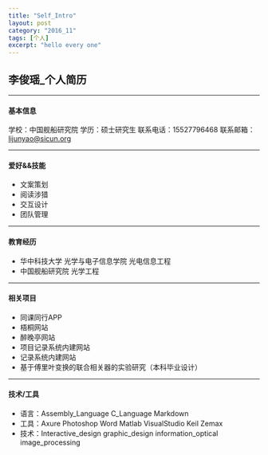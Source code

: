 ```yaml
---
title: "Self_Intro"
layout: post
category: "2016_11"
tags: [个人]
excerpt: "hello every one"
---
```





## 李俊瑶_个人简历

---
#### 基本信息

学校：中国舰船研究院
学历：硕士研究生
联系电话：15527796468
联系邮箱：lijunyao@sicun.org

---

#### 爱好&&技能
 - 文案策划
 - 阅读涉猎
 - 交互设计
 - 团队管理

---
#### 教育经历
 - 华中科技大学 光学与电子信息学院 光电信息工程
 - 中国舰船研究院 光学工程

---

#### 相关项目
 - 同课同行APP
 - 梧桐网站
 - 醉晚亭网站
 - 项目记录系统内建网站
 - 记录系统内建网站
 - 基于傅里叶变换的联合相关器的实验研究（本科毕业设计）

---

#### 技术/工具
 - 语言：Assembly_Language C_Language Markdown
 - 工具：Axure Photoshop Word Matlab VisualStudio Keil Zemax
 - 技术：Interactive_design graphic_design information_optical image_processing


